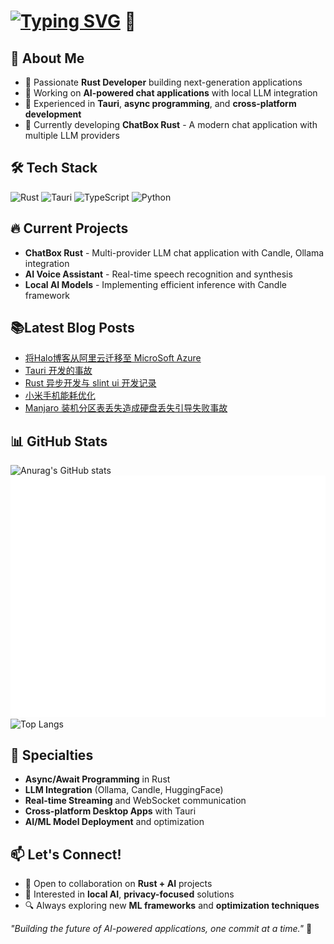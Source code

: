 # [![Typing SVG](https://readme-typing-svg.demolab.com?font=Fira+Code&size=26&pause=1000&color=8AACF7&width=435&lines=Hi+there%2C+I'm+Horldsence!+)](https://git.io/typing-svg) 👋

## 🚀 About Me
- 🦀 Passionate **Rust Developer** building next-generation applications
- 🤖 Working on **AI-powered chat applications** with local LLM integration
- 🔧 Experienced in **Tauri**, **async programming**, and **cross-platform development**
- 🎯 Currently developing **ChatBox Rust** - A modern chat application with multiple LLM providers

## 🛠️ Tech Stack
![Rust](https://img.shields.io/badge/-Rust-000000?style=flat&logo=rust&logoColor=orange)
![Tauri](https://img.shields.io/badge/-Tauri-24C8DB?style=flat&logo=tauri&logoColor=white)
![TypeScript](https://img.shields.io/badge/-TypeScript-007ACC?style=flat&logo=typescript&logoColor=white)
![Python](https://img.shields.io/badge/-Python-3776AB?style=flat&logo=python&logoColor=white)

## 🔥 Current Projects
- **ChatBox Rust** - Multi-provider LLM chat application with Candle, Ollama integration
- **AI Voice Assistant** - Real-time speech recognition and synthesis
- **Local AI Models** - Implementing efficient inference with Candle framework

## 📚**Latest Blog Posts**
<!-- BLOG-POST-LIST:START -->
- [将Halo博客从阿里云迁移至 MicroSoft Azure](https://www.pengheng.fun/archives/cong-a-li-yun-qian-yi-zhi-microsoft-azure)
- [Tauri 开发的事故](https://www.pengheng.fun/archives/tauri-kai-fa-de-shi-gu)
- [Rust 异步开发与 slint ui 开发记录](https://www.pengheng.fun/archives/rust-yi-bu-kai-fa-zhi-bei)
- [小米手机能耗优化](https://www.pengheng.fun/archives/xiao-mi-shou-ji-neng-hao-you-hua)
- [Manjaro 装机分区表丢失造成硬盘丢失引导失败事故](https://www.pengheng.fun/archives/manjaro-zhuang-ji-fen-qu-biao-diu-shi-zao-cheng-ying-pan-diu-shi-yin-dao-shi-bai-shi-gu)
<!-- BLOG-POST-LIST:END -->

## 📊 GitHub Stats
![Anurag's GitHub stats](https://github-readme-stats.vercel.app/api?username=Horldsence&hide=contribs,prs&show_icons=true&theme=synthwave)
![Metrics](/github-metrics.svg)
![Top Langs](https://github-readme-stats.vercel.app/api/top-langs/?username=horldsence)

## 🌟 Specialties
- **Async/Await Programming** in Rust
- **LLM Integration** (Ollama, Candle, HuggingFace)
- **Real-time Streaming** and WebSocket communication
- **Cross-platform Desktop Apps** with Tauri
- **AI/ML Model Deployment** and optimization

## 📫 Let's Connect!
- 💼 Open to collaboration on **Rust + AI** projects
- 🎯 Interested in **local AI**, **privacy-focused** solutions
- 🔍 Always exploring new **ML frameworks** and **optimization techniques**

*"Building the future of AI-powered applications, one commit at a time."* 🚀
